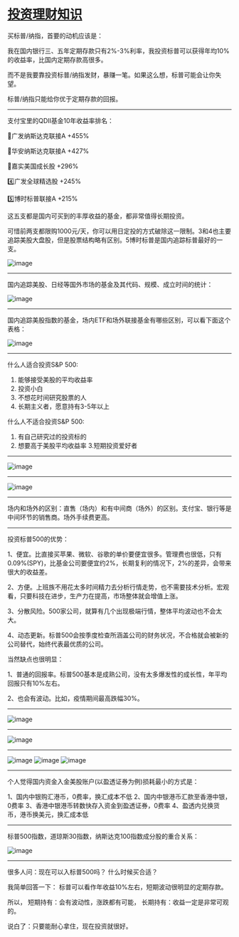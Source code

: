 # [投资理财知识](https://github.com/flyfish321/gitblog/issues/13)

买标普/纳指，首要的动机应该是：

我在国内银行三、五年定期存款只有2%-3%利率，我投资标普可以获得年均10%的收益率，比国内定期存款高很多。

而不是我要靠投资标普/纳指发财，暴赚一笔。如果这么想，标普可能会让你失望。

标普/纳指只能给你优于定期存款的回报。

---

支付宝里的QDII基金10年收益率排名：

🥇广发纳斯达克联接A +455%

🥈华安纳斯达克联接A +427%

🥉嘉实美国成长股 +296%

4️⃣广发全球精选股 +245%

5️⃣博时标普联接A +215%

这五支都是国内可买到的丰厚收益的基金，都非常值得长期投资。

可惜前两支都限购1000元/天，你可以用日定投的方式破除这一限制。3和4也主要追踪美股大盘股，但是股票结构略有区别。5博时标普是国内追踪标普最好的一支。

![image](https://github.com/flyfish321/gitblog/assets/119868298/cc2165bb-75a4-4e30-93df-13c1e62481bc)

---

国内追踪美股、日经等国外市场的基金及其代码、规模、成立时间的统计：

![image](https://github.com/flyfish321/gitblog/assets/119868298/4383cdcb-a9b5-44fd-9355-272aedd9128e)

---

国内追踪美股指数的基金，场内ETF和场外联接基金有哪些区别，可以看下面这个表格：

![image](https://github.com/flyfish321/gitblog/assets/119868298/417fa35b-129e-4929-9dc9-d62c4558fed7)

---

什么人适合投资S&P 500:
1. 能够接受美股的平均收益率
2. 投资小白
3. 不想花时间研究股票的人
4. 长期主义者，愿意持有3-5年以上

什么人不适合投资S&P 500:
1. 有自己研究过的投资标的
2. 想要高于美股平均收益率
3.短期投资爱好者

---

![image](https://github.com/flyfish321/gitblog/assets/119868298/3752ab34-d613-4edb-939e-9659f543c2de)

---

![image](https://github.com/flyfish321/gitblog/assets/119868298/f0f371a5-598c-44bd-8c4d-1ac8d1b8bdbc)

---

场内和场外的区别：直售（场内）和有中间商（场外）的区别。支付宝、银行等是中间环节的销售商。场外手续费更高。

---

投资标普500的优势：

1、便宜。比直接买苹果、微软、谷歌的单价要便宜很多。管理费也很低，只有0.09%(SPY)，比基金公司要便宜约2%，长期复利的情况下，2%的差异，会带来很大的收益差。

2、方便。上班族不用花太多时间精力去分析行情走势，也不需要技术分析。宏观看，只要科技在进步，生产力在提高，市场整体就会增值上涨。

3、分散风险。500家公司，就算有几个出现极端行情，整体平均波动也不会太大。

4、动态更新。标普500会按季度检查所涵盖公司的财务状况，不合格就会被新的公司替代，始终代表最优质的公司。

当然缺点也很明显：

1、普通的回报率。标普500基本是成熟公司，没有太多爆发性的成长性，年平均回报只有10%左右。

2、也会有波动。比如，疫情期间最高跌幅30%。

---

![image](https://github.com/flyfish321/gitblog/assets/119868298/312b9c0a-94aa-48ca-964a-f1b75741c5e1)

---

![image](https://github.com/flyfish321/gitblog/assets/119868298/7d96fdb9-e732-405f-951a-b5835c7b3977)

---

![image](https://github.com/flyfish321/gitblog/assets/119868298/3a1369ef-6e90-46dd-8d02-bc48c2561792)
![image](https://github.com/flyfish321/gitblog/assets/119868298/816b2dcd-16fd-4dce-ae27-e2d6acd2b099)
![image](https://github.com/flyfish321/gitblog/assets/119868298/66decbad-3d90-4c5c-9d7f-12aed4f8312e)

---

个人觉得国内资金入金美股账户(以盈透证券为例)损耗最小的方式是：

1、国内中银购汇港币，0费率，换汇成本不低
2、国内中银港币汇款至香港中银，0费率
3、香港中银港币转数快存入资金到盈透证券，0费率
4、盈透内兑换货币，港币换美元，换汇成本低


---

标普500指数，道琼斯30指数，纳斯达克100指数成分股的重合关系：

![image](https://github.com/flyfish321/gitblog/assets/119868298/c173e227-12a1-4a06-861e-181fb2582395)

---

很多人问：现在可以入标普500吗？
什么时候买合适？

我简单回答一下：
标普可以看作年收益10%左右，短期波动很明显的定期存款。

所以，
短期持有：会有波动性，涨跌都有可能，
长期持有：收益一定是非常可观的。

说白了：只要能耐心拿住，现在投资就很好。